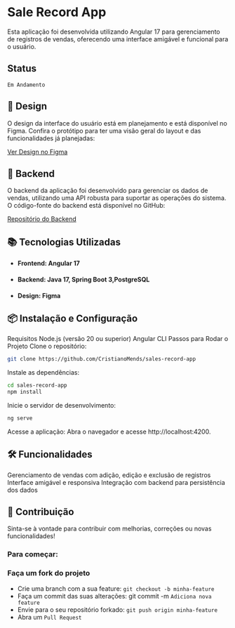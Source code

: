 # Sale Record App
Esta aplicação foi desenvolvida utilizando Angular 17 para gerenciamento de registros de vendas, oferecendo uma interface amigável e funcional para o usuário.

## Status
`Em Andamento`

## 📐 Design
O design da interface do usuário está em planejamento e está disponível no Figma. Confira o protótipo para ter uma visão geral do layout e das funcionalidades já planejadas:

[Ver Design no Figma](https://www.figma.com/design/5uBqjttvUKBa79uKKy5bZ0/sale-manager?node-id=0-1&t=GQMZ9s9ZcBetKC8z-1)
## 🚀 Backend
O backend da aplicação foi desenvolvido para gerenciar os dados de vendas, utilizando uma API robusta para suportar as operações do sistema. O código-fonte do backend está disponível no GitHub:

[Repositório do Backend](https://github.com/CristianoMends/sales-record-system)

## 📚 Tecnologias Utilizadas
- #### Frontend: Angular 17
- #### Backend: Java 17, Spring Boot 3,PostgreSQL
- #### Design: Figma
## 📦 Instalação e Configuração
Requisitos
Node.js (versão 20 ou superior)
Angular CLI
Passos para Rodar o Projeto
Clone o repositório:
```bash
git clone https://github.com/CristianoMends/sales-record-app
```
Instale as dependências:
```bash
cd sales-record-app
npm install
```
Inicie o servidor de desenvolvimento:
```bash
ng serve
```
Acesse a aplicação: Abra o navegador e acesse http://localhost:4200.
## 🛠️ Funcionalidades
Gerenciamento de vendas com adição, edição e exclusão de registros
Interface amigável e responsiva
Integração com backend para persistência dos dados
## 👥 Contribuição
Sinta-se à vontade para contribuir com melhorias, correções ou novas funcionalidades! 
### Para começar:

### Faça um fork do projeto
- Crie uma branch com a sua feature: `git checkout -b minha-feature`
- Faça um commit das suas alterações: git commit -m `Adiciona nova feature`
- Envie para o seu repositório forkado: `git push origin minha-feature`
- Abra um `Pull Request`